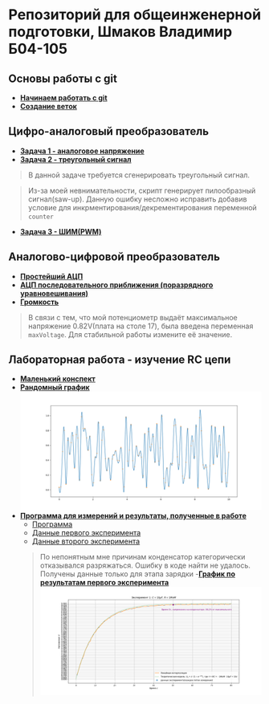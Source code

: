 # Репозиторий для общеинженерной подготовки, Шмаков Владимир Б04-105

## Основы работы с git

- [**Начинаем работать с git**](https://github.com/ShmakovVladimir/MIPTengineering/blob/main/gitBasics/git-how-to.md)
- [**Создание веток**](https://github.com/ShmakovVladimir/MIPTengineering/blob/main/gitBasics/branch-how-to.md)

## Цифро-аналоговый преобразователь 

- [**Задача 1 - аналоговое напряжение**](https://github.com/ShmakovVladimir/MIPTengineering/blob/main/DigitalToAnalogConverter/A.py)
- [**Задача 2 - треугольный сигнал**](https://github.com/ShmakovVladimir/MIPTengineering/blob/main/DigitalToAnalogConverter/B.py) 

> В данной задаче требуется сгенерировать треугольный сигнал. 

> Из-за моей невнимательности, скрипт генерирует пилообразный сигнал(saw-up). Данную ошибку несложно исправить добавив условие для инкрментирования/декрементирования переменной ```counter```
- [**Задача 3 - ШИМ(PWM)**](https://github.com/ShmakovVladimir/MIPTengineering/blob/main/DigitalToAnalogConverter/C.py)

## Аналогово-цифровой преобразователь

- [**Простейший АЦП**](https://github.com/ShmakovVladimir/MIPTengineering/blob/main/AnalogToDigitalConverter/A.py)
- [**АЦП последовательного приближения (поразрядного уравновешивания)**](https://github.com/ShmakovVladimir/MIPTengineering/blob/main/AnalogToDigitalConverter/B.py)
- [**Громкость**](https://github.com/ShmakovVladimir/MIPTengineering/blob/main/AnalogToDigitalConverter/C.py)

> В связи с тем, что мой потенциометр выдаёт максимальное напряжение 0.82V(плата на столе 17), была введена переменная ```maxVoltage```. Для стабильной работы измените её значение.

## Лабораторная работа - изучение RC цепи

- [**Маленький конспект**](https://github.com/ShmakovVladimir/MIPTengineering/blob/main/RC_lab/README.md)
- [**Рандомный график**](https://github.com/ShmakovVladimir/MIPTengineering/blob/main/RC_lab/training/randomPlot.py)
![alt text](https://github.com/ShmakovVladimir/MIPTengineering/blob/main/RC_lab/training/randomPlot.png)
- [**Программа для измерений и результаты, полученные в работе**](https://github.com/ShmakovVladimir/MIPTengineering/tree/main/RC_lab/meagurement)
	- [Программа](https://github.com/ShmakovVladimir/MIPTengineering/blob/main/RC_lab/meagurement/main.py)
	- [Данные первого эксперимента](https://github.com/ShmakovVladimir/MIPTengineering/blob/main/RC_lab/meagurement/data.txt)
	- [Данные второго эксперимента](https://github.com/ShmakovVladimir/MIPTengineering/blob/main/RC_lab/meagurement/data2.txt)
	> По непонятным мне причинам конденсатор категорически отказывался разряжаться. Ошибку в коде найти не удалось. Получены данные только для этапа зарядки
-[**График по результатам первого эксперимента**](https://github.com/ShmakovVladimir/MIPTengineering/blob/main/RC_lab/plotResults.py) 
![alt text](https://github.com/ShmakovVladimir/MIPTengineering/blob/main/RC_lab/nabrosok.png)

